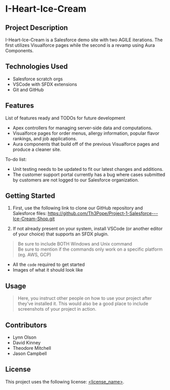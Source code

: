 # I-Heart-Ice-Cream

## Project Description
I-Heart-Ice-Cream is a Salesforce demo site with two AGILE iterations. The first utilizes Visualforce pages while the second is a revamp using Aura Components.

## Technologies Used
- Salesforce scratch orgs
- VSCode with SFDX extensions
- Git and GitHub


## Features
List of features ready and TODOs for future development
- Apex controllers for managing server-side data and computations.
- Visualforce pages for order menus, allergy information, popular flavor rankings, and job applications.
- Aura components that build off of the previous Visualforce pages and produce a cleaner site.

To-do list:
- Unit testing needs to be updated to fit our latest changes and additions.
- The customer support portal currently has a bug where cases submitted by customers are not logged to our Salesforce organization.

## Getting Started
1. First, use the following link to clone our GitHub repository and Salesforce files: https://github.com/Th3Pope/Project-1-Salesforce---Ice-Cream-Shop.git

2. If not already present on your system, install VSCode (or another editor of your choice) that supports an SFDX plugin.  

> Be sure to include BOTH Windows and Unix command  
> Be sure to mention if the commands only work on a specific platform (eg. AWS, GCP)

- All the `code` required to get started
- Images of what it should look like

## Usage
> Here, you instruct other people on how to use your project after they’ve installed it. This would also be a good place to include screenshots of your project in action.

## Contributors
- Lynn Olson
- David Kinney
- Theodore Mitchell
- Jason Campbell

## License
This project uses the following license: [<license_name>](<link>).

